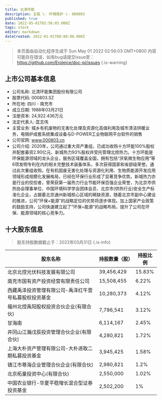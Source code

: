 ```yaml
---
title: 北清环能
description: 主板 \- 环境保护 \- 000803
published: true
date: 2022-05-01T02:56:03.000Z
tags: stock
editor: markdown
dateCreated: 2022-01-01T00:00:00.000Z
---
```


> 本页面由自动化程序生成于 Sun May 01 2022 02:56:03 GMT+0800
> 内容可能存在错误，如有bug请提交issue至：https://github.com/Eroleice/doc-pi/issues
{.is-warning}

## 上市公司基本信息
- 公司名称: 北清环能集团股份有限公司
- 股票代码: 000803.SZ
- 所在地: 四川 - 南充市
- 成立日期: 1988年03月21日
- 注册资本: 24,922.436万元
- 法定代表人: 匡志伟
- 主营业务: 城乡有机废物的无害化处理及资源化高值利用及城市清洁供暖业务，电锅炉成套系统集成设备与D-POWER工业物联网平台软件的销售
- 公司官网: www.000803.cn
- 公司介绍: 2020年，公司通过重大资产重组，已成功收购十方环能100%股权并配套募资2.90亿元、新城热力93%股权并受托管理北控热力。十方环能是环保能源领域的龙头企业，服务区域覆盖全国，拥有包括“厌氧微生物应用”等6项发明专利在内的相关完整技术装备体系，多次获得国家和省部级荣誉。通过此次重组收购，在有机固废无害化处理与资源化利用、生物质能源开发应用领域形成规模化发展格局，已经在环保行业形成了显著竞争优势。新城热力亦是行业的佼佼者，曾荣获第一届热力行业节能环保百强企业荣誉，为北京市供热协会理事单位、中国环境科学学会团体会员、北京市(供热行业)安全生产标准化企业，占据着北京通州新城核心区域的稀缺资源，随着北京市副中心建设的推进，公司“环保+能源”的战略定位的优势将逐步体现。加上国家产业政策的鼓励支持，公司快速建立起了“环保+能源”的战略布局，提升了公司在环保、能源领域的核心竞争力。


## 十大股东信息
> 股东持股数据截止于：2022年03月31日
{.is-info}

| 股东名称 | 持股数量（股） | 持股比例 |
| --- | --- | --- |
| 北京北控光伏科技发展有限公司 | 39,456,429 | 15.83% |
| 南充市国有资产投资经营有限责任公司 | 15,508,455 | 6.22% |
| 西藏禹泽投资管理有限公司-禹泽红牛壹号私募股权投资基金 | 10,280,373 | 4.12% |
| 福州北控禹阳股权投资合伙企业(有限合伙) | 7,786,541 | 3.12% |
| 甘海南 | 6,114,167 | 2.45% |
| 井冈山江瀚戊辰投资管理合伙企业(有限合伙) | 4,280,821 | 1.72% |
| 上海大朴资产管理有限公司-大朴进取二期私募投资基金 | 3,945,425 | 1.58% |
| 镇江市尊海企业管理合伙企业(有限合伙) | 2,980,821 | 1.2% |
| 北京柘量投资中心(有限合伙) | 2,550,000 | 1.02% |
| 中国农业银行-华夏平稳增长混合型证券投资基金 | 2,502,200 | 1% |




